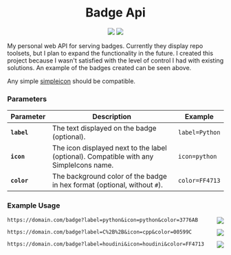 <h1 align="center">Badge Api</h1>

<div align="center">
  <a href="https://github.com/ParkerBritt?tab=repositories&q=&type=&language=python&sort="><img src="https://parkerbritt.com/badge?label=python&icon=python&color=3776AB"></a>
   <a href="https://github.com/FastAPI/FastAPI"><img src="https://parkerbritt.com/badge?label=FastAPI&icon=fastapi&color=009688"></a>
</div>

My personal web API for serving badges.
Currently they display repo toolsets, but I plan to expand the functionality in the future.
I created this project because I wasn't satisfied with the level of control I had with existing solutions.
An example of the badges created can be seen above.

Any simple [simpleicon](https://simpleicons.org) should be compatible.

### Parameters

| **Parameter** | **Description** | **Example** |
|---------------|-----------------|-------------|
| **`label`**   | The text displayed on the badge (optional). | `label=Python` |
| **`icon`**    | The icon displayed next to the label (optional). Compatible with any SimpleIcons name. | `icon=python` |
| **`color`**   | The background color of the badge in hex format (optional, without `#`). | `color=FF4713` |



### Example Usage
<code>https:\/\/domain.com\/badge?label=python&icon=python&color=3776AB</code>
<img src="https://parkerbritt.com/badge?label=python&icon=python&color=3776AB" align="right">

<code>https:\/\/domain.com\/badge?label=C%2B%2B&icon=cpp&color=00599C</code>
<img src="https://parkerbritt.com/badge?label=C%2B%2B&icon=cpp&color=00599C" align="right">

<code>https:\/\/domain.com\/badge?label=houdini&icon=houdini&color=FF4713</code>
<img src="https://parkerbritt.com/badge?label=houdini&icon=houdini&color=FF4713" align="right">
